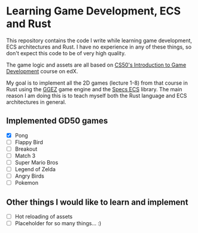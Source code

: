 # Learning Game Development, ECS and Rust

This repository contains the code I write while learning game development, ECS architectures and Rust. I have no experience in any of these things, so don't expect this code to be of very high quality.

The game logic and assets are all based on [CS50's Introduction to Game Development](https://courses.edx.org/courses/course-v1:HarvardX+CS50G+Games/course/) course on edX.

My goal is to implement all the 2D games (lecture 1-8) from that course in Rust using the [GGEZ](https://ggez.rs/) game engine and the [Specs ECS](https://specs.amethyst.rs/) library. The main reason I am doing this is to teach myself both the Rust language and ECS architectures in general.

## Implemented GD50 games
- [x] Pong
- [ ] Flappy Bird
- [ ] Breakout
- [ ] Match 3
- [ ] Super Mario Bros
- [ ] Legend of Zelda
- [ ] Angry Birds
- [ ] Pokemon

## Other things I would like to learn and implement
- [ ] Hot reloading of assets
- [ ] Placeholder for so many things... :)
